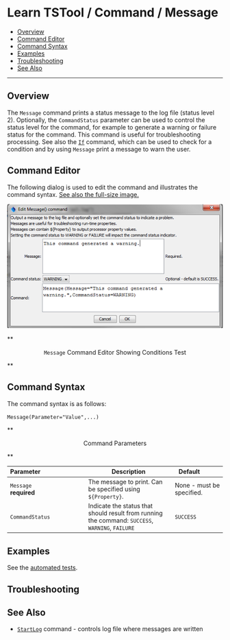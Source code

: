 # Learn TSTool / Command / Message #

* [Overview](#overview)
* [Command Editor](#command-editor)
* [Command Syntax](#command-syntax)
* [Examples](#examples)
* [Troubleshooting](#troubleshooting)
* [See Also](#see-also)

-------------------------

## Overview ##

The `Message` command prints a status message to the log file (status level 2).  Optionally, the
`CommandStatus` parameter can be used to control the status level for the command, for example to
generate a warning or failure status for the command.  This command is useful for troubleshooting
processing. See also the [`If`](../If/If) command, which can be used to check for a condition and by using
`Message` print a message to warn the user.

## Command Editor ##

The following dialog is used to edit the command and illustrates the command syntax.
<a href="../Message.png">See also the full-size image.</a>

![Message](Message.png)

**<p style="text-align: center;">
`Message` Command Editor Showing Conditions Test
</p>**

## Command Syntax ##

The command syntax is as follows:

```text
Message(Parameter="Value",...)
```
**<p style="text-align: center;">
Command Parameters
</p>**

| **Parameter**&nbsp;&nbsp;&nbsp;&nbsp;&nbsp;&nbsp;&nbsp;&nbsp;&nbsp;&nbsp;&nbsp;&nbsp;&nbsp;&nbsp;&nbsp;&nbsp;&nbsp;&nbsp;&nbsp;&nbsp;&nbsp;&nbsp;&nbsp;&nbsp;&nbsp;&nbsp; | **Description** | **Default**&nbsp;&nbsp;&nbsp;&nbsp;&nbsp;&nbsp;&nbsp;&nbsp;&nbsp;&nbsp; |
| --------------|-----------------|----------------- |
| `Message`<br>**required** | The message to print.  Can be specified using `${Property}`. | None - must be specified. |
| `CommandStatus` | Indicate the status that should result from running the command:  `SUCCESS`, `WARNING`, `FAILURE` | `SUCCESS` |

## Examples ##

See the [automated tests](https://github.com/OpenWaterFoundation/cdss-app-tstool-test/tree/master/test/regression/commands/general/Message).

## Troubleshooting ##

## See Also ##

* [`StartLog`](../StartLog/StartLog) command - controls log file where messages are written

